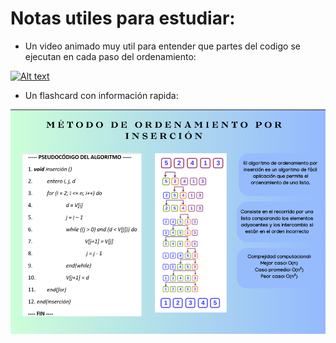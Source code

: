 # Notas utiles para estudiar:

* Un video animado muy util para entender que partes del codigo se ejecutan en cada paso del ordenamiento:
  
[![Alt text](https://img.youtube.com/vi/bLVcH1rLxd8/0.jpg)](https://www.youtube.com/watch?v=bLVcH1rLxd8)

* Un flashcard con información rapida:

![FlashCard](https://github.com/EndymionK/Insertion-Sort-animated/blob/main/imagen_2023-08-27_223620470.png)
